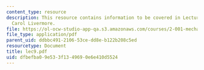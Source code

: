 ```yaml
---
content_type: resource
description: This resource contains information to be covered in Lecture 9 by Prof.
  Carol Livermore.
file: https://ol-ocw-studio-app-qa.s3.amazonaws.com/courses/2-001-mechanics-materials-i-fall-2006/dfbefba09e533f1349690e6e410d5524_lec9.pdf
file_type: application/pdf
parent_uid: ddbbc491-2106-53ce-dd8e-b122b208c5ed
resourcetype: Document
title: lec9.pdf
uid: dfbefba0-9e53-3f13-4969-0e6e410d5524
---
```

